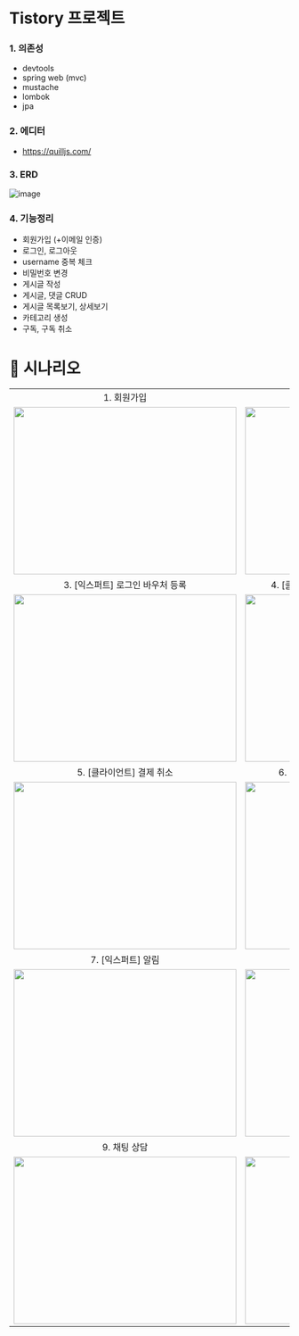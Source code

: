 # Tistory 프로젝트

### 1. 의존성
- devtools
- spring web (mvc)
- mustache
- lombok
- jpa
  
### 2. 에디터
- https://quilljs.com/

### 3. ERD
![image](https://github.com/user-attachments/assets/c87e4928-9263-489a-96f6-0163b4f00764)

### 4. 기능정리
- 회원가입 (+이메일 인증)
- 로그인, 로그아웃
- username 중복 체크
- 비밀번호 변경
- 게시글 작성
- 게시글, 댓글 CRUD
- 게시글 목록보기, 상세보기
- 카테고리 생성
- 구독, 구독 취소

###

# 📝 시나리오
<table style="border: 2px;">
<tr>
  <td align=center>1. 회원가입</td>
  <td align=center>2. 로그인, 로그아웃</td>
</tr>
<tr>
  <td><img src="https://github.com/user-attachments/assets/271d3fd8-3ea5-4cd2-afa2-7b245f7a9b6c"  width="400" height="300"/></td>
<td><img src="https://github.com/user-attachments/assets/d1b604be-7174-4584-afba-d52238701991"  width="400" height="300"/></tr>
</tr>

<tr>
  <td align=center>3. [익스퍼트] 로그인 바우처 등록</td>
  <td align=center>4. [클라이언트] 바우처 결제 및 결제 내역 확인</td>
</tr>
<tr>
  <td><img src="https://github.com/Hyeonjeong-JANG/spring-about-me/assets/139729358/556aacec-8726-456a-a0b4-cc902091acfb"  width="400" height="300"/></td>
<td><img src="https://github.com/Hyeonjeong-JANG/spring-about-me/assets/139729358/4e2e18c1-7edb-4b3c-aaa5-85fba7842f13"  width="400" height="300"/></tr>
</tr>

<tr>
  <td align=center>5. [클라이언트] 결제 취소</td>
  <td align=center>6. [익스퍼트] 마이페이지에서 예약 만들기</td>
</tr>
<tr>
  <td><img src="https://github.com/Hyeonjeong-JANG/spring-about-me/assets/139729358/3f741049-96dd-4375-8c02-d1b1750ddad5"  width="400" height="300"/></td>
<td><img src="https://github.com/Hyeonjeong-JANG/spring-about-me/assets/139729358/2b911f11-46be-4afd-9260-0e966b51c1e3"  width="400" height="300"/></tr>
</tr>

<tr>
  <td align=center>7. [익스퍼트] 알림</td>
  <td align=center>8. [클라이언트] 알림</td>
</tr>
<tr>
  <td><img src="https://github.com/Hyeonjeong-JANG/spring-about-me/assets/139729358/6e38f788-9fe5-4efe-8067-58b3aeb97831"  width="400" height="300"/></td>
<td><img src="https://github.com/Hyeonjeong-JANG/spring-about-me/assets/139729358/f17bf6d6-0657-43c3-ab13-03389feaa93a"  width="400" height="300"/></tr>
</tr>

<tr>
  <td align=center>9. 채팅 상담</td>
  <td align=center>10. [클라이언트] 리뷰 작성</td>
</tr>
<tr>
  <td><img src="https://github.com/Hyeonjeong-JANG/spring-about-me/assets/139729358/c7941e23-331e-40c9-b76d-63bf49ade1af"  width="400" height="300"/></td>
<td><img src="https://github.com/Hyeonjeong-JANG/spring-about-me/assets/139729358/3106ced0-39d8-41c3-b142-d7818a71ca16"  width="400" height="300"/></tr>
</tr>
</table>
